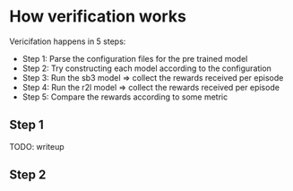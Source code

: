 # How verification works

Vericifation happens in 5 steps:

- Step 1: Parse the configuration files for the pre trained model
- Step 2: Try constructing each model according to the configuration
- Step 3: Run the sb3 model => collect the rewards received per episode
- Step 4: Run the r2l model => collect the rewards received per episode
- Step 5: Compare the rewards according to some metric

## Step 1

TODO: writeup

## Step 2

